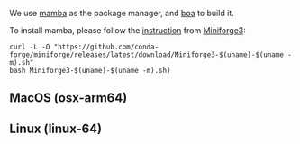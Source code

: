 
We use [mamba](https://github.com/mamba-org/mamba) as the package manager, and [boa](https://github.com/mamba-org/boa) to build it.

To install mamba, please follow the [instruction](https://github.com/conda-forge/miniforge?tab=readme-ov-file#unix-like-platforms-mac-os--linux) from [Miniforge3](https://github.com/conda-forge/miniforge):

```
curl -L -O "https://github.com/conda-forge/miniforge/releases/latest/download/Miniforge3-$(uname)-$(uname -m).sh"
bash Miniforge3-$(uname)-$(uname -m).sh)
```

## MacOS (osx-arm64)


## Linux (linux-64)
